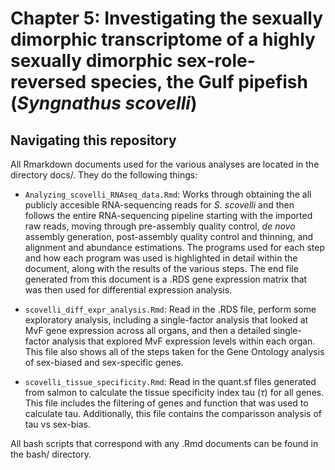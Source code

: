 # Chapter 5: Investigating the sexually dimorphic transcriptome of a highly sexually dimorphic sex-role-reversed species, the Gulf pipefish (_Syngnathus scovelli_)


## Navigating this repository
All Rmarkdown documents used for the various analyses are located in the directory docs/. They do the following things:

- `Analyzing_scovelli_RNAseq_data.Rmd`: Works through obtaining the all publicly accesible RNA-sequencing reads for _S. scovelli_ and then follows the entire RNA-sequencing pipeline starting with the imported raw reads, moving through pre-assembly quality control, _de novo_ assembly generation, post-assembly quality control and thinning, and alignment and abundance estimations. The programs used for each step and how each program was used is highlighted in detail within the document, along with the results of the various steps. The end file generated from this document is a .RDS gene expression matrix that was then used for differential expression analysis.

- `scovelli_diff_expr_analysis.Rmd`: Read in the .RDS file, perform some exploratory analysis, including a single-factor analysis that looked at MvF gene expression across all organs, and then a detailed single-factor analysis that explored MvF expression levels within each organ. This file also shows all of the steps taken for the Gene Ontology analysis of sex-biased and sex-specific genes. 

- `scovelli_tissue_specificity.Rmd`: Read in the quant.sf files generated from salmon to calculate the tissue specificity index tau ($\tau$) for all genes. This file includes the filtering of genes and function that was used to calculate tau. Additionally, this file contains the comparisson analysis of tau vs sex-bias.

All bash scripts that correspond with any .Rmd documents can be found in the bash/ directory.
